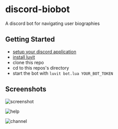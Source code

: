 # discord-biobot
A discord bot for navigating user biographies

## Getting Started

* [setup your discord application](https://github.com/SinisterRectus/Discordia/wiki/Setting-up-a-Discord-application)
* [install luvit](https://luvit.io/install.html)
* clone this repo
* cd to this repos's directory
* start the bot with ```luvit bot.lua YOUR_BOT_TOKEN```

## Screenshots

![screenshot](https://cdn.discordapp.com/attachments/283214314444423168/283912041939599370/unknown.png)

![help](https://cdn.discordapp.com/attachments/283214314444423168/283912646267371520/unknown.png)

![channel](https://cdn.discordapp.com/attachments/283214314444423168/283912911204646915/unknown.png)

